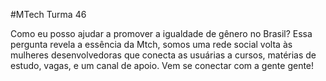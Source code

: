 #MTech Turma 46

Como eu posso ajudar a promover a igualdade de gênero no Brasil? Essa pergunta revela a essência da Mtch, somos uma rede social volta às mulheres desenvolvedoras que conecta as usuárias a cursos, matérias de estudo, vagas, e um canal de apoio.   Vem se conectar  com a gente gente!